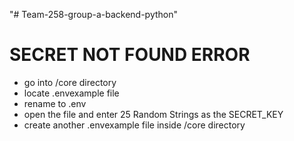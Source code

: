 "# Team-258-group-a-backend-python" 

# SECRET NOT FOUND ERROR
- go into /core directory
- locate .envexample file
- rename to .env
- open the file and enter 25 Random Strings as the SECRET_KEY
- create another .envexample file inside /core directory
